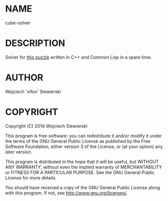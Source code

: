 NAME
====

cube-solver

DESCRIPTION
===========

Solver for
[this puzzle](http://www.fallingpixel.com/cube-maze-3d-model/6937)
written in C++ and Common Lisp in a spare time.

AUTHOR
======

Wojciech 'vifon' Siewierski

COPYRIGHT
=========

Copyright (C) 2014  Wojciech Siewierski

This program is free software: you can redistribute it and/or modify
it under the terms of the GNU General Public License as published by
the Free Software Foundation, either version 3 of the License, or
(at your option) any later version.

This program is distributed in the hope that it will be useful,
but WITHOUT ANY WARRANTY; without even the implied warranty of
MERCHANTABILITY or FITNESS FOR A PARTICULAR PURPOSE.  See the
GNU General Public License for more details.

You should have received a copy of the GNU General Public License
along with this program.  If not, see <http://www.gnu.org/licenses/>.
